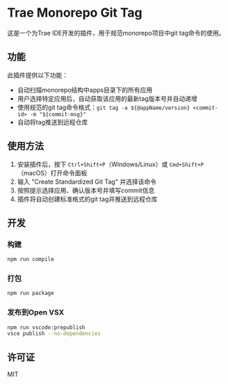 # Trae Monorepo Git Tag

这是一个为Trae IDE开发的插件，用于规范monorepo项目中git tag命令的使用。

## 功能

此插件提供以下功能：

- 自动扫描monorepo结构中apps目录下的所有应用
- 用户选择特定应用后，自动获取该应用的最新tag版本号并自动递增
- 使用规范的git tag命令格式：`git tag -a ${@appName/version} <commit-id> -m "${commit-msg}"`
- 自动将tag推送到远程仓库

## 使用方法

1. 安装插件后，按下 `Ctrl+Shift+P`（Windows/Linux）或 `Cmd+Shift+P`（macOS）打开命令面板
2. 输入 "Create Standardized Git Tag" 并选择该命令
3. 按照提示选择应用、确认版本号并填写commit信息
4. 插件将自动创建标准格式的git tag并推送到远程仓库

## 开发

### 构建

```bash
npm run compile
```

### 打包

```bash
npm run package
```

### 发布到Open VSX

```bash
npm run vscode:prepublish
vsce publish --no-dependencies
```

## 许可证

MIT
